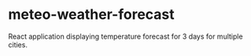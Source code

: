 # meteo-weather-forecast
React application displaying temperature forecast for 3 days for multiple cities. 
